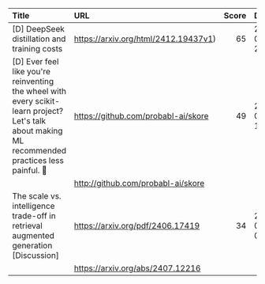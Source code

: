 | Title                                                                                                                                             | URL                                  |   Score | Date                |
|:--------------------------------------------------------------------------------------------------------------------------------------------------|:-------------------------------------|--------:|:--------------------|
| [D] DeepSeek distillation and training costs                                                                                                      | https://arxiv.org/html/2412.19437v1) |      65 | 2025-01-28 23:13:12 |
| [D] Ever feel like you're reinventing the wheel with every scikit-learn project? Let's talk about making ML recommended practices less painful. 🤔 | https://github.com/probabl-ai/skore  |      49 | 2025-01-28 16:24:49 |
|                                                                                                                                                   | http://github.com/probabl-ai/skore   |         |                     |
| The scale vs. intelligence trade-off in retrieval augmented generation [Discussion]                                                               | https://arxiv.org/pdf/2406.17419     |      34 | 2025-01-29 03:04:35 |
|                                                                                                                                                   | https://arxiv.org/abs/2407.12216     |         |                     |